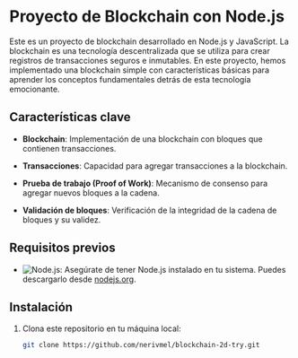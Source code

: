 # Proyecto de Blockchain con Node.js

Este es un proyecto de blockchain desarrollado en Node.js y JavaScript. La blockchain es una tecnología descentralizada que se utiliza para crear registros de transacciones seguros e inmutables. En este proyecto, hemos implementado una blockchain simple con características básicas para aprender los conceptos fundamentales detrás de esta tecnología emocionante.

## Características clave

- **Blockchain**: Implementación de una blockchain con bloques que contienen transacciones.

- **Transacciones**: Capacidad para agregar transacciones a la blockchain.

- **Prueba de trabajo (Proof of Work)**: Mecanismo de consenso para agregar nuevos bloques a la cadena.

- **Validación de bloques**: Verificación de la integridad de la cadena de bloques y su validez.


## Requisitos previos

- ![Node.js](https://es.wikipedia.org/wiki/Archivo:Node.js_logo.svg): Asegúrate de tener Node.js instalado en tu sistema. Puedes descargarlo desde [nodejs.org](https://nodejs.org/).


## Instalación

1. Clona este repositorio en tu máquina local:

   ```bash
   git clone https://github.com/nerivmel/blockchain-2d-try.git


